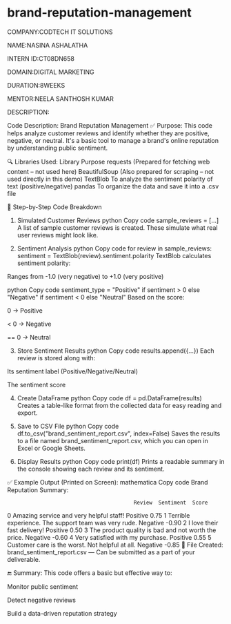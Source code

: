 # brand-reputation-management

COMPANY:CODTECH IT SOLUTIONS

NAME:NASINA ASHALATHA

INTERN ID:CT08DN658

DOMAIN:DIGITAL MARKETING

DURATION:8WEEKS

MENTOR:NEELA SANTHOSH KUMAR

DESCRIPTION:

Code Description: Brand Reputation Management
✅ Purpose:
This code helps analyze customer reviews and identify whether they are positive, negative, or neutral. It's a basic tool to manage a brand's online reputation by understanding public sentiment.

🔍 Libraries Used:
Library	Purpose
requests	(Prepared for fetching web content – not used here)
BeautifulSoup	(Also prepared for scraping – not used directly in this demo)
TextBlob	To analyze the sentiment polarity of text (positive/negative)
pandas	To organize the data and save it into a .csv file

🧠 Step-by-Step Code Breakdown
1. Simulated Customer Reviews
python
Copy code
sample_reviews = [...]
A list of sample customer reviews is created. These simulate what real user reviews might look like.

2. Sentiment Analysis
python
Copy code
for review in sample_reviews:
    sentiment = TextBlob(review).sentiment.polarity
TextBlob calculates sentiment polarity:

Ranges from -1.0 (very negative) to +1.0 (very positive)

python
Copy code
sentiment_type = "Positive" if sentiment > 0 else "Negative" if sentiment < 0 else "Neutral"
Based on the score:

0 → Positive

< 0 → Negative

== 0 → Neutral

3. Store Sentiment Results
python
Copy code
results.append({...})
Each review is stored along with:

Its sentiment label (Positive/Negative/Neutral)

The sentiment score

4. Create DataFrame
python
Copy code
df = pd.DataFrame(results)
Creates a table-like format from the collected data for easy reading and export.

5. Save to CSV File
python
Copy code
df.to_csv("brand_sentiment_report.csv", index=False)
Saves the results to a file named brand_sentiment_report.csv, which you can open in Excel or Google Sheets.

6. Display Results
python
Copy code
print(df)
Prints a readable summary in the console showing each review and its sentiment.

✅ Example Output (Printed on Screen):
mathematica
Copy code
Brand Reputation Summary:

                                             Review  Sentiment  Score
0    Amazing service and very helpful staff!   Positive    0.75
1  Terrible experience. The support team was very rude.  Negative   -0.90
2                    I love their fast delivery!   Positive    0.50
3   The product quality is bad and not worth the price.  Negative   -0.60
4                Very satisfied with my purchase.   Positive    0.55
5       Customer care is the worst. Not helpful at all.  Negative   -0.85
📁 File Created:
brand_sentiment_report.csv — Can be submitted as a part of your deliverable.

🔚 Summary:
This code offers a basic but effective way to:

Monitor public sentiment

Detect negative reviews

Build a data-driven reputation strategy
